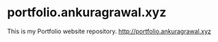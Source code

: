 # portfolio.ankuragrawal.xyz
This is my Portfolio website repository. http://portfolio.ankuragrawal.xyz

